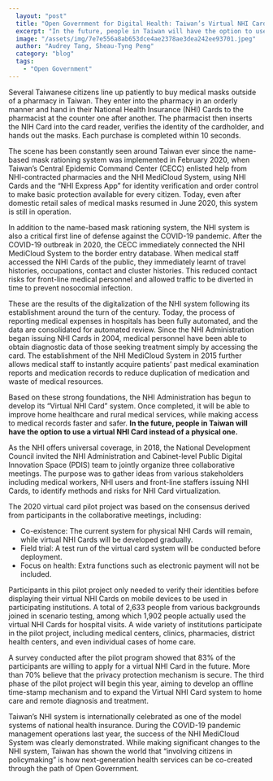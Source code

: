 ```yaml
---
  layout: "post"
  title: "Open Government for Digital Health: Taiwan’s Virtual NHI Card"
  excerpt: "In the future, people in Taiwan will have the option to use a virtual NHI Card instead of a physical one."
  image: "/assets/img/7e7e556a8ab653dce4ae2378ae3dea242ee93701.jpeg"
  author: "Audrey Tang, Sheau-Tyng Peng"
  category: "blog"
  tags: 
    - "Open Government"
---
```


Several Taiwanese citizens line up patiently to buy medical masks outside of a pharmacy in Taiwan. They enter into the pharmacy in an orderly manner and hand in their National Health Insurance (NHI) Cards to the pharmacist at the counter one after another. The pharmacist then inserts the NIH Card into the card reader, verifies the identity of the cardholder, and hands out the masks. Each purchase is completed within 10 seconds.

The scene has been constantly seen around Taiwan ever since the name-based mask rationing system was implemented in February 2020, when Taiwan’s Central Epidemic Command Center (CECC) enlisted help from NHI-contracted pharmacies and the NHI MediCloud System, using NHI Cards and the “NHI Express App” for identity verification and order control to make basic protection available for every citizen. Today, even after domestic retail sales of medical masks resumed in June 2020, this system is still in operation.

In addition to the name-based mask rationing system, the NHI system is also a critical first line of defense against the COVID-19 pandemic. After the COVID-19 outbreak in 2020, the CECC immediately connected the NHI MediCloud System to the border entry database. When medical staff accessed the NHI Cards of the public, they immediately learnt of travel histories, occupations, contact and cluster histories. This reduced contact risks for front-line medical personnel and allowed traffic to be diverted in time to prevent nosocomial infection.

These are the results of the digitalization of the NHI system following its establishment around the turn of the century. Today, the process of reporting medical expenses in hospitals has been fully automated, and the data are consolidated for automated review. Since the NHI Administration began issuing NHI Cards in 2004, medical personnel have been able to obtain diagnostic data of those seeking treatment simply by accessing the card. The establishment of the NHI MediCloud System in 2015 further allows medical staff to instantly acquire patients’ past medical examination reports and medication records to reduce duplication of medication and waste of medical resources.

Based on these strong foundations, the NHI Administration has begun to develop its “Virtual NHI Card” system. Once completed, it will be able to improve home healthcare and rural medical services, while making access to medical records faster and safer. **In the future, people in Taiwan will have the option to use a virtual NHI Card instead of a physical one.**

As the NHI offers universal coverage, in 2018, the National Development Council invited the NHI Administration and Cabinet-level Public Digital Innovation Space (PDIS) team to jointly organize three collaborative meetings. The purpose was to gather ideas from various stakeholders including medical workers, NHI users and front-line staffers issuing NHI Cards, to identify methods and risks for NHI Card virtualization.

The 2020 virtual card pilot project was based on the consensus derived from participants in the collaborative meetings, including:

- Co-existence: The current system for physical NHI Cards will remain, while virtual NHI Cards will be developed gradually.
- Field trial: A test run of the virtual card system will be conducted before deployment.
- Focus on health: Extra functions such as electronic payment will not be included.

Participants in this pilot project only needed to verify their identities before displaying their virtual NHI Cards on mobile devices to be used in participating institutions. A total of 2,633 people from various backgrounds joined in scenario testing, among which 1,902 people actually used the virtual NHI Cards for hospital visits. A wide variety of institutions participate in the pilot project, including medical centers, clinics, pharmacies, district health centers, and even individual cases of home care.

A survey conducted after the pilot program showed that 83% of the participants are willing to apply for a virtual NHI Card in the future. More than 70% believe that the privacy protection mechanism is secure. The third phase of the pilot project will begin this year, aiming to develop an offline time-stamp mechanism and to expand the Virtual NHI Card system to home care and remote diagnosis and treatment.

Taiwan’s NHI system is internationally celebrated as one of the model systems of national health insurance. During the COVID-19 pandemic management operations last year, the success of the NHI MediCloud System was clearly demonstrated. While making significant changes to the NHI system, Taiwan has shown the world that “involving citizens in policymaking” is how next-generation health services can be co-created through the path of Open Government.
